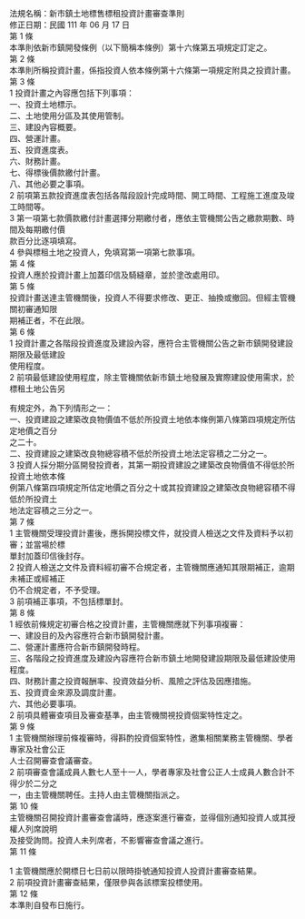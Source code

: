 法規名稱：新市鎮土地標售標租投資計畫審查準則  
修正日期：民國 111 年 06 月 17 日  
第 1 條  
本準則依新市鎮開發條例（以下簡稱本條例）第十六條第五項規定訂定之。  
第 2 條  
本準則所稱投資計畫，係指投資人依本條例第十六條第一項規定附具之投資計畫。  
第 3 條  
1 投資計畫之內容應包括下列事項：  
一、投資土地標示。  
二、土地使用分區及其使用管制。  
三、建設內容概要。  
四、營運計畫。  
五、投資進度表。  
六、財務計畫。  
七、得標後價款繳付計畫。  
八、其他必要之事項。  
2 前項第五款投資進度表包括各階段設計完成時間、開工時間、工程施工進度及竣工時間等。  
3 第一項第七款價款繳付計畫選擇分期繳付者，應依主管機關公告之繳款期數、時間及每期繳付價  
款百分比逐項填寫。  
4 參與標租土地之投資人，免填寫第一項第七款事項。  
第 4 條  
投資人應於投資計畫上加蓋印信及騎縫章，並於塗改處用印。  
第 5 條  
投資計畫送達主管機關後，投資人不得要求修改、更正、抽換或撤回。但經主管機關初審通知限  
期補正者，不在此限。  
第 6 條  
1 投資計畫之各階段投資進度及建設內容，應符合主管機關公告之新市鎮開發建設期限及最低建設  
使用程度。  
2 前項最低建設使用程度，除主管機關依新市鎮土地發展及實際建設使用需求，於標租土地公告另  


有規定外，為下列情形之一：  
一、投資建設之建築改良物價值不低於所投資土地依本條例第八條第四項規定所估定地價之百分  
之二十。  
二、投資建設之建築改良物總容積不低於所投資土地法定容積之二分之一。  
3 投資人採分期分區開發投資者，其第一期投資建設之建築改良物價值不得低於所投資土地依本條  
例第八條第四項規定所估定地價之百分之十或其投資建設之建築改良物總容積不得低於所投資土  
地法定容積之三分之一。  
第 7 條  
1 主管機關受理投資計畫後，應拆開投標文件，就投資人檢送之文件及資料予以初審；並當場於標  
單封加蓋印信後封存。  
2 投資人檢送之文件及資料經初審不合規定者，主管機關應通知其限期補正，逾期未補正或經補正  
仍不合規定者，不予受理。  
3 前項補正事項，不包括標單封。  
第 8 條  
1 經依前條規定初審合格之投資計畫，主管機關應就下列事項複審：  
一、建設目的及內容應符合新市鎮開發計畫。  
二、營運計畫應符合新市鎮開發時程。  
三、各階段之投資進度及建設內容應符合新市鎮土地開發建設期限及最低建設使用程度。  
四、財務計畫之投資報酬率、投資效益分析、風險之評估及因應措施。  
五、投資資金來源及調度計畫。  
六、其他必要事項。  
2 前項具體審查項目及審查基準，由主管機關視投資個案特性定之。  
第 9 條  
1 主管機關辦理前條複審時，得斟酌投資個案特性，邀集相關業務主管機關、學者專家及社會公正  
人士召開審查會議審查。  
2 前項審查會議成員人數七人至十一人，學者專家及社會公正人士成員人數合計不得少於二分之  
一，由主管機關聘任。主持人由主管機關指派之。  
第 10 條  
主管機關召開投資計畫審查會議時，應逐案進行審查，並得個別通知投資人或其授權人列席說明  
及接受詢問。投資人未列席者，不影響審查會議之進行。  
第 11 條  


1 主管機關應於開標日七日前以限時掛號通知投資人投資計畫審查結果。  
2 前項投資計畫審查結果，僅限參與各該標案投標使用。  
第 12 條  
本準則自發布日施行。  


